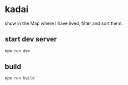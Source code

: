 # kadai

show in the Map where I have lived, filter and sort them.

## start dev server

```bash
npm run dev
```

## build

```bash
npm run build
```
